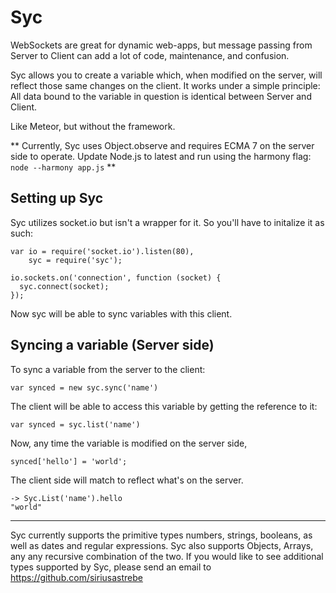 Syc
===

WebSockets are great for dynamic web-apps, but message passing from Server to Client can add a lot of code, maintenance, and confusion. 

Syc allows you to create a variable which, when modified on the server, will reflect those same changes on the client. It works under a simple principle: All data bound to the variable in question is identical between Server and Client.

Like Meteor, but without the framework.

** Currently, Syc uses Object.observe and requires ECMA 7 on the server side to operate. Update Node.js to latest and run using the harmony flag: `node --harmony app.js` **

## Setting up Syc

Syc utilizes socket.io but isn't a wrapper for it. So you'll have to initalize it as such:

    var io = require('socket.io').listen(80),
        syc = require('syc');

    io.sockets.on('connection', function (socket) {
      syc.connect(socket);
    });

Now syc will be able to sync variables with this client.


## Syncing a variable (Server side)

To sync a variable from the server to the client:

    var synced = new syc.sync('name')

The client will be able to access this variable by getting the reference to it:

    var synced = syc.list('name')

Now, any time the variable is modified on the server side, 

    synced['hello'] = 'world';
    
The client side will match to reflect what's on the server.

    -> Syc.List('name').hello 
    "world"

- - - 
Syc currently supports the primitive types numbers, strings, booleans, as well as dates and regular expressions. Syc also supports Objects, Arrays, any any recursive combination of the two. If you would like to see additional types supported by Syc, please send an email to https://github.com/siriusastrebe
